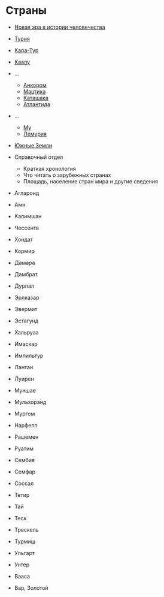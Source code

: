 # Страны

*   [Новая эра в истории человечества](Новая%20эра%20в%20истории%20человечества.md)
*   [Турия](Турия/index.md)
*   [Кара-Тур](Кара-Тур/index.md)
*   [Каалу](Каалу/index.md)
*   ...
    *   [Анкором](Анкором/index.md)
    *   [Мацтика](Мацтика/index.md)
    *   [Каташака](Каташака/index.md)
    *   [Атлантида](Атлантида/index.md)
*   ...
    *   [Му](Му/index.md)
    *   [Лемурия](Лемурия/index.md)
*   [Южные Земли](./Южные%20Земли/index.md)
*   Справочный отдел
    *   Краткая хронология
    *   Что читать о зарубежных странах
    *   Площадь, население стран мира и другие сведения

*   Агларонд
*   Амн
*   Калимшан
*   Чессента
*   Хондат
*   Кормир
*   Дамара
*   Дамбрат
*   Дурпал
*   Эрлказар
*   Эвермит
*   Эстагунд
*   Хальруаа
*   Имаскар
*   Импильтур
*   Лантан
*   Луирен
*   Муншае
*   Мульхоранд
*   Мургом
*   Нарфелл
*   Рашемен
*   Руатим
*   Сембия
*   Семфар
*   Соссал
*   Тетир
*   Тай
*   Теск
*   Трескель
*   Турмиш
*   Ульгарт
*   Унтер
*   Вааса
*   Вар, Золотой
